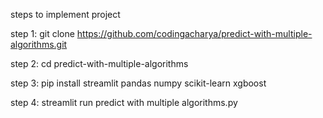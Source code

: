 steps to implement project

step 1: git clone https://github.com/codingacharya/predict-with-multiple-algorithms.git

step 2: cd predict-with-multiple-algorithms

step 3: pip install streamlit pandas numpy scikit-learn xgboost

step 4: streamlit run predict with multiple algorithms.py


 
